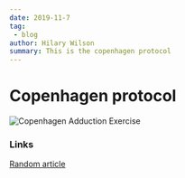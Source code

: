 ```yaml
---
date: 2019-11-7
tag:
 - blog
author: Hilary Wilson
summary: This is the copenhagen protocol
---
```


# Copenhagen protocol

![Copenhagen Adduction Exercise](https://simplifaster.com/wp-content/uploads/2018/04/Copenhagen-Adduction-Exercise.jpg)

### Links
[Random article](https://simplifaster.com/articles/copenhagen-adduction-exercise-groin-injuries/)
<!--stackedit_data:
eyJoaXN0b3J5IjpbMTM2NDExMTMzNiwtMjY2MDg0OTY2XX0=
-->